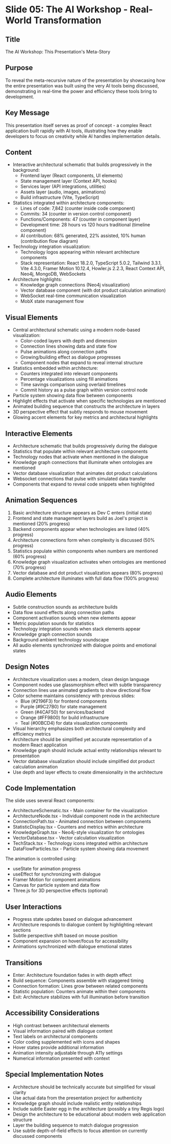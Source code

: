 # Slide 05: The AI Workshop - Real-World Transformation

## Title
The AI Workshop: This Presentation's Meta-Story

## Purpose
To reveal the meta-recursive nature of the presentation by showcasing how the entire presentation was built using the very AI tools being discussed, demonstrating in real-time the power and efficiency these tools bring to development.

## Key Message
This presentation itself serves as proof of concept - a complex React application built rapidly with AI tools, illustrating how they enable developers to focus on creativity while AI handles implementation details.

## Content
- Interactive architectural schematic that builds progressively in the background:
  * Frontend layer (React components, UI elements)
  * State management layer (Context API, hooks)
  * Services layer (API integrations, utilities)
  * Assets layer (audio, images, animations)
  * Build infrastructure (Vite, TypeScript)
- Statistics integrated within architecture components:
  * Lines of code: 7,842 (counter inside code component)
  * Commits: 34 (counter in version control component)
  * Functions/Components: 47 (counter in component layer)
  * Development time: 28 hours vs 120 hours traditional (timeline component)
  * AI contribution: 68% generated, 22% assisted, 10% human (contribution flow diagram)
- Technology integration visualization:
  * Technology logos appearing within relevant architecture components
  * Stack representation: React 18.2.0, TypeScript 5.0.2, Tailwind 3.3.1, Vite 4.3.0, Framer Motion 10.12.4, Howler.js 2.2.3, React Context API, Neo4j, MongoDB, WebSockets
- Architecture highlights:
  * Knowledge graph connections (Neo4j visualization)
  * Vector database component (with dot product calculation animation)
  * WebSocket real-time communication visualization
  * MobX state management flow

## Visual Elements
- Central architectural schematic using a modern node-based visualization:
  * Color-coded layers with depth and dimension
  * Connection lines showing data and state flow
  * Pulse animations along connection paths
  * Growing/building effect as dialogue progresses
  * Component nodes that expand to reveal internal structure
- Statistics embedded within architecture:
  * Counters integrated into relevant components
  * Percentage visualizations using fill animations
  * Time savings comparison using overlaid timelines
  * Commit history as a pulse graph within version control node
- Particle system showing data flow between components
- Highlight effects that activate when specific technologies are mentioned
- Animated building sequence that constructs the architecture in layers
- 3D perspective effect that subtly responds to mouse movement
- Glowing accent elements for key metrics and architectural highlights

## Interactive Elements
- Architecture schematic that builds progressively during the dialogue
- Statistics that populate within relevant architecture components
- Technology nodes that activate when mentioned in the dialogue
- Knowledge graph connections that illuminate when ontologies are mentioned
- Vector database visualization that animates dot product calculations
- Websocket connections that pulse with simulated data transfer
- Components that expand to reveal code snippets when highlighted

## Animation Sequences
1. Basic architecture structure appears as Dev C enters (initial state)
2. Frontend and state management layers build as Joel's project is mentioned (20% progress)
3. Backend components appear when technologies are listed (40% progress)
4. Architecture connections form when complexity is discussed (50% progress)
5. Statistics populate within components when numbers are mentioned (60% progress)
6. Knowledge graph visualization activates when ontologies are mentioned (70% progress)
7. Vector database and dot product visualization appears (80% progress) 
8. Complete architecture illuminates with full data flow (100% progress)

## Audio Elements
- Subtle construction sounds as architecture builds
- Data flow sound effects along connection paths
- Component activation sounds when new elements appear
- Metric population sounds for statistics
- Technology integration sounds when stack elements appear
- Knowledge graph connection sounds
- Background ambient technology soundscape
- All audio elements synchronized with dialogue points and emotional states

## Design Notes
- Architecture visualization uses a modern, clean design language
- Component nodes use glassmorphism effect with subtle transparency
- Connection lines use animated gradients to show directional flow
- Color scheme maintains consistency with previous slides:
  * Blue (#2196F3) for frontend components
  * Purple (#9C27B0) for state management
  * Green (#4CAF50) for services/backend
  * Orange (#FF9800) for build infrastructure
  * Teal (#00BCD4) for data visualization components
- Visual hierarchy emphasizes both architectural complexity and efficiency metrics
- Architecture should be simplified yet accurate representation of a modern React application
- Knowledge graph should include actual entity relationships relevant to presentation
- Vector database visualization should include simplified dot product calculation animation
- Use depth and layer effects to create dimensionality in the architecture

## Code Implementation
The slide uses several React components:

- ArchitectureSchematic.tsx - Main container for the visualization
- ArchitectureNode.tsx - Individual component node in the architecture
- ConnectionPath.tsx - Animated connection between components
- StatisticDisplay.tsx - Counters and metrics within architecture
- KnowledgeGraph.tsx - Neo4j-style visualization for ontologies
- VectorDatabase.tsx - Vector calculation visualization
- TechStack.tsx - Technology icons integrated within architecture
- DataFlowParticles.tsx - Particle system showing data movement

The animation is controlled using:
- useState for animation progress
- useEffect for synchronizing with dialogue
- Framer Motion for component animations
- Canvas for particle system and data flow
- Three.js for 3D perspective effects (optional)

## User Interactions
- Progress state updates based on dialogue advancement
- Architecture responds to dialogue content by highlighting relevant sections
- Subtle perspective shift based on mouse position
- Component expansion on hover/focus for accessibility
- Animations synchronized with dialogue emotional states

## Transitions
- Enter: Architecture foundation fades in with depth effect
- Build sequence: Components assemble with staggered timing
- Connection formation: Lines grow between related components
- Statistic population: Counters animate within their components
- Exit: Architecture stabilizes with full illumination before transition

## Accessibility Considerations
- High contrast between architectural elements
- Visual information paired with dialogue content
- Text labels on architectural components
- Color coding supplemented with icons and shapes
- Hover states provide additional information
- Animation intensity adjustable through A11y settings
- Numerical information presented with context

## Special Implementation Notes
- Architecture should be technically accurate but simplified for visual clarity
- Use actual data from the presentation project for authenticity
- Knowledge graph should include realistic entity relationships
- Include subtle Easter egg in the architecture (possibly a tiny Regis logo)
- Design the architecture to be educational about modern web application structure
- Layer the building sequence to match dialogue progression
- Use subtle depth-of-field effects to focus attention on currently discussed components